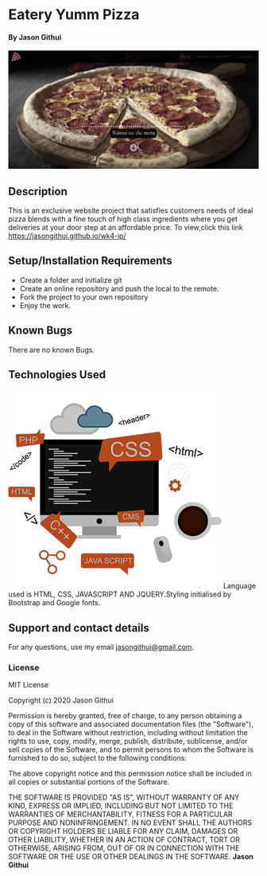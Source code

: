 # Eatery Yumm  Pizza
#### By **Jason Githui**
![Homepage Screen shot](screenshots/screen1.jpg)
## Description
This is an exclusive website project that satisfies customers needs of ideal pizza blends with a fine touch of high class ingredients where you get deliveries at your door step at an affordable price.
To view,click this link https://jasongithui.github.io/wk4-ip/
## Setup/Installation Requirements
* Create a folder and initialize git
* Create an online repository and push the local to the remote.
* Fork the project to your own repository
* Enjoy the work.
## Known Bugs
There are no known Bugs.
## Technologies Used
![Tech](screenshots/icon.jpg)
Language used is HTML, CSS, JAVASCRIPT AND JQUERY.Styling initialised by Bootstrap and Google fonts.
## Support and contact details
For any questions, use my email jasongithui@gmail.com.
### License
MIT License

Copyright (c) 2020 Jason Githui

Permission is hereby granted, free of charge, to any person obtaining a copy
of this software and associated documentation files (the "Software"), to deal
in the Software without restriction, including without limitation the rights
to use, copy, modify, merge, publish, distribute, sublicense, and/or sell
copies of the Software, and to permit persons to whom the Software is
furnished to do so, subject to the following conditions:

The above copyright notice and this permission notice shall be included in all
copies or substantial portions of the Software.

THE SOFTWARE IS PROVIDED "AS IS", WITHOUT WARRANTY OF ANY KIND, EXPRESS OR
IMPLIED, INCLUDING BUT NOT LIMITED TO THE WARRANTIES OF MERCHANTABILITY,
FITNESS FOR A PARTICULAR PURPOSE AND NONINFRINGEMENT. IN NO EVENT SHALL THE
AUTHORS OR COPYRIGHT HOLDERS BE LIABLE FOR ANY CLAIM, DAMAGES OR OTHER
LIABILITY, WHETHER IN AN ACTION OF CONTRACT, TORT OR OTHERWISE, ARISING FROM,
OUT OF OR IN CONNECTION WITH THE SOFTWARE OR THE USE OR OTHER DEALINGS IN THE
SOFTWARE.
 **Jason Githui**
